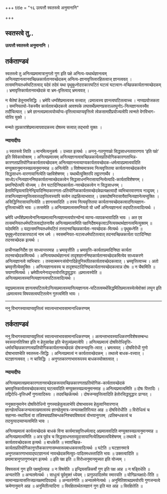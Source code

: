 +++
title = "१६ उत्पत्तौ स्वतस्त्वे अनुमानानि"

+++


## स्वतस्त्वे तु..

**उत्पत्तौ स्वतस्त्वे अनुमानानि ।**

## **तर्कताण्डवं**

स्वतस्त्वे तु अनित्यप्रमामात्रानुगतो गुण इति पक्षे अनित्य-यथार्थज्ञानत्वम् अनित्यज्ञानत्वानवच्छिन्नकार्यतानवच्छेदकम् अनित्य-ज्ञानावृत्तित्वरहितत्वाज् ज्ञानत्ववत् । तत्समनियतधर्मघटितत्वाद् यदेवं तदेवं यथा पृथुबुध्नोदराकारघटितं घटत्वं घटत्वान-वच्छिन्नकार्यतानवच्छेदकम् । भ्रमावृत्तिकार्यतानवच्छेदकं वा भ्रम-वृत्तित्वाद् भ्रमत्ववत् ।

न चैतेषां हेतूनामसिद्धिः । भ्रमेपि धर्म्यंशेप्रमात्वस्य सत्त्वात् ।प्रमात्वस्य ज्ञानत्वघटितत्वाच्च । नाप्यप्रयोजकता । समनियतयो-रेकस्यैव कार्यतावच्छेदकत्वे आवश्यके लघावर्थेप्रमाणप्रसराल्लघुनोऽ-नित्यज्ञानत्वस्यैव तदौचित्यात् । भ्रमे ज्ञानत्वप्रमात्वयोर्व्याप्य-वृत्तित्वाव्याप्यवृत्तित्वे त्वेकसामग्रीप्रयोज्यत्वेपि त्वन्मते वेगविभाग-योरिव युक्ते ।

मन्मते तुप्रकारांशेप्रमात्वापवादकस्य दोषस्य सत्वात् तद्भावो युक्तः ।

### **न्यायदीपः**

॥ स्वतस्त्वे त्विति ॥ मानमित्यनुकर्षः । उच्यत इत्यर्थः । अननु-गतगुणपक्षे सिद्धसाधनतावारणाय ‘इति पक्षे’ इति विवेकायोक्तम् । अनित्यप्रमात्वम् अनित्यज्ञानत्वावच्छिन्नकार्यत्वप्रतियोगिककारणताभिन्न-कारणताप्रतियोगिककार्यतावच्छेदकम् अनित्यज्ञानत्वव्याप्यकार्यतावच्छेदक-धर्मत्वादप्रमात्ववदिति मण्युक्तानुमानस्यप्रत्यनुमानमाह ॥ अनित्येति ॥ विशेष्यमात्रस्य नित्यवृत्तितया कार्यतानवच्छेदकत्वेन सिद्धसाधन-वारणायानित्येति पक्षविशेषणम् । यथार्थेत्युक्तिरपि तद्वारणार्थैव । साध्येऽ१नित्यज्ञाननिष्ठकार्यतानवच्छेदकत्वेन सिद्धसाधननिरासायानित्येत्यादि-कार्यताविशेषणम् ।प्रमानिष्ठेत्यपि योज्यम् । तेन घटादिनिष्ठकार्यता-नवच्छेदकत्वेन न सिद्धसाधनम् । हेताविन्द्रियत्वादिनेन्द्रियादिनिष्ठकारणता-प्रतियोगिककार्यतावच्छेदकेप्रत्यक्षत्वादौ व्यभिचारवारणाय नञ्द्वयम् । तत्रानित्यज्ञानवृत्तित्ववत्तदवृत्तित्वस्यापि सत्वेन तद्राहित्याभावात् । उक्तदोषनिरासायैवानित्यज्ञानेत्यप्युक्तिः । असिद्धिनिरासायानित्येति ॥ ज्ञानत्ववदिति ॥ तस्य नित्यवृत्तितया कार्यतानवच्छेदकत्वादनित्यज्ञान-वृत्तित्वाच्चेति भावः ॥ तत्समेति ॥ अनित्यप्रमात्वसमनियतो यो धर्मो अनित्यज्ञानत्वं तद्घटितत्वादित्यर्थः ।

भ्रमेपि धर्म्यंशेप्रमात्वेनानित्यप्रमात्वानित्यज्ञानत्वयोरन्योन्यं व्याप्य-व्यापकभावादिति भावः । अत एव तत्समनियतधर्मघटितत्वद्योतनायैव अनित्यप्रमात्वमिति पक्षनिर्देशमकृत्वाऽनित्ययथार्थज्ञानत्वमित्युक्तम् ॥ यदेवमिति ॥ यद्यत्समनियतधर्मघटितं तत्तदनवच्छिन्नकार्यता-नवच्छेदक-मित्यर्थः ॥ पृथुबध्नेति ॥ पृथुबुध्नोदराकारघटत्वं नाम धर्मः । स्वसमनियत-घटत्वधर्मघटितत्वात् तदनवच्छिन्नकार्यता पटादिनिष्ठा तदनवच्छेदक इत्यर्थः ।

प्राचीनपक्षनिर्देश एव साध्यान्तरमाह ॥ भ्रमावृत्तीति ॥ भ्रमावृत्ति-कार्यताप्रमादिनिष्ठा कार्यता तदनवच्छेदकमित्यर्थः । अनित्ययथार्थज्ञानत्वं तादृशज्ञाननिष्ठकार्यतानवच्छेदकमित्येव साध्यकरणे अनित्यज्ञानत्वे व्यभिचारः । तस्यात्ममनःसंयोगादिहेतुनिरूपितकार्यतावच्छेदकत्वात् । भ्रमवृत्तित्वाच्च । अतो भ्रमवृत्तीत्येवमुक्तिः । अनित्यज्ञानत्वस्य च तादृशघटादिनिष्ठकार्यतानवच्छेदकत्वान्न दोषः ॥ न चैषामिति ॥ त्रयाणामित्यर्थः । भ्रमेपीत्यनेनाद्यन्तयोरसिद्ध्युद्धारः ॥प्रमात्वस्येति ॥ अनित्यप्रमात्वस्यानित्यज्ञानत्वघटितत्वादित्यर्थः ।

यद्वाप्रमात्वस्य ज्ञानत्वघटितत्वेऽनित्यप्रमात्वस्यानित्यज्ञानत्व-घटितत्वमर्थसिद्धमितिप्रमात्वस्येत्येवोक्तं लघुन इति ॥प्रमात्वस्य विषयसत्वघटितत्वेन गुरुत्वमिति भावः ।

------------------------------------------------------------------------

ननु विभागस्याव्याप्यवृत्तित्वं स्वात्यन्ताभावसामानाधिकरण्यम्

## **तर्कताण्डवं**

ननु विभागस्याव्याप्यवृत्तित्वं स्वात्यन्ताभावसामानाधिकरण्यम् । अत्यन्ताभावस्याधिकरणविशेषसम्बन्धः स्वरूपानतिरिक्त इति न हेतुसापेक्ष इति चेत्तुल्यंप्रमात्वेपि । अनित्यप्रमात्वं दोषविरोधिवृत्ति-धर्मावच्छिन्नकारणत्वप्रतियोगिककार्यतानवच्छेदकं दोषजन्यवृत्ति-त्वात् । भ्रमत्ववत् । दोषविरोधी गुणो दोषाभावश्चेति स्वतस्त्व-सिद्धिः । अनित्यप्रमात्वं न कार्यतावच्छेदकम् । तथात्वे बाधक-वत्त्वात् । घटज्ञानत्ववत् । न चासिद्धिः । अनुगतकारणाभावरूपस्य बाधकस्योक्तत्वात् ।

### **न्यायदीपः**

अनित्यप्रमात्वप्रमाकारणतानवच्छेदकरूपावच्छिन्नकारणताप्रतियोगिक-कार्यतावच्छेदकं भ्रमावृत्तिकार्यतावच्छेदकत्वाद् घटत्ववदिति मण्युक्तस्यप्रत्यनुमानमाह ॥ अनित्यप्रमात्वमिति ॥ दोषः पित्तादिः । तद्विरोधि-वृत्तिधर्मो गुणत्वादिरूपः । तदवच्छिन्नेत्यर्थः । दोषजन्यवृत्तित्वादिति हेतोरसिद्ध्युद्धारः प्राग्वत् ।

ननूक्तानुमानेन दोषविरोधिनो गुणस्याहेतुत्वलाभेपि दोषाभावस्य हेतुत्वानिवारणाज् ज्ञानहेत्वधिकजन्यत्वात्प्रमात्वस्य ज्ञानहेतुमात्र-जन्यत्वक्षतिरित्यत आह ॥ दोषविरोधीति ॥ विरोधित्वं च सहानव-स्थायित्वं वा तन्निश्चयप्रतिबन्धकनिश्चयविषयत्वं वोभयानुगतम् ।प्रतिबन्धकत्वं च तदनुत्पादव्याप्यत्वमिति भावः ।

अनित्यप्रमात्वं कार्यत्वच्छेदकं बाधकं विना कार्यमात्रवृत्तिधर्मत्वाद् अप्रमात्ववदिति मण्युक्तस्यप्रत्यनुमानमाह ॥ अनित्यप्रमात्वमिति ॥ अत्र पूर्वत्र च सिद्धसाधनताव्युदासायानित्येतिप्रमात्वविशेषणम् ॥ तथात्वे ॥ कार्यतावच्छेदकत्व इत्यर्थः ॥ बाधकेति ॥ स्वावच्छिन्न-कार्यताप्रतियोगिकानुगतैककारणासम्भवरूपबाधकवत्त्वादित्यर्थः ॥ घटेति ॥ घटज्ञानमात्रे अनुगतकारणाभावाद्घटज्ञानत्वं नावच्छेदकमित्युप-पादितमधस्तादिति भावः ॥ उक्तत्वादिति ॥प्रमामात्रानुगतगुणभङ्ग इत्यर्थः ॥ इति पक्ष इति ॥ विरोध्यनुमानमुच्यत इति योज्यम् ।

विषयसत्वं गुण इति पक्षमुपेत्याह ॥ न विषयेति ॥ इन्द्रियसन्निकर्षो गुण इति पक्ष आह ॥ न षड्विधेति ॥ अन्यतरेति ॥ अन्यतमेत्यर्थः । साधुत्वं पूर्वमुक्तं ध्येयम् । प्रागुपपादितमेव स्मारयति ॥ योगिप्रत्यक्षादे-रिति ॥ सामान्यप्रत्यासत्तिजप्रत्यक्षमादिपदार्थः ॥ अन्यतरेणेति ॥ अन्यतमेनेत्यर्थः । अनुमितिशाब्दप्रमयोरपि गुणजन्यत्वे क्रमेणानुमाने आह ॥ अनुमितीत्यादिना ॥ विवक्षितार्थतत्वज्ञानं गुण इति मत आह ॥ विवक्षितेति ॥

